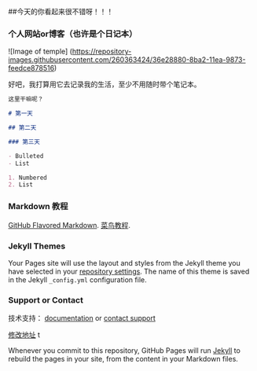 ##今天的你看起来很不错呀！！！

### 个人网站or博客（也许是个日记本）

![Image of temple]
(https://repository-images.githubusercontent.com/260363424/36e28880-8ba2-11ea-9873-feedce878516)

好吧，我打算用它去记录我的生活，至少不用随时带个笔记本。


```markdown
这里干嘛呢？

# 第一天

## 第二天

### 第三天

- Bulleted
- List

1. Numbered
2. List

```
### Markdown 教程
[GitHub Flavored Markdown](https://guides.github.com/features/mastering-markdown/).
[菜鸟教程](https://www.runoob.com/markdown/md-tutorial.html).

### Jekyll Themes

Your Pages site will use the layout and styles from the Jekyll theme you have selected in your [repository settings](https://github.com/hihitech/hihitch.github.io/settings). The name of this theme is saved in the Jekyll `_config.yml` configuration file.

### Support or Contact

技术支持： [documentation](https://help.github.com/categories/github-pages-basics/) or [contact support](https://github.com/contact) 

[修改地址](https://github.com/hihitech/hihitch.github.io/edit/master/index.md) t

Whenever you commit to this repository, GitHub Pages will run [Jekyll](https://jekyllrb.com/) to rebuild the pages in your site, from the content in your Markdown files.
